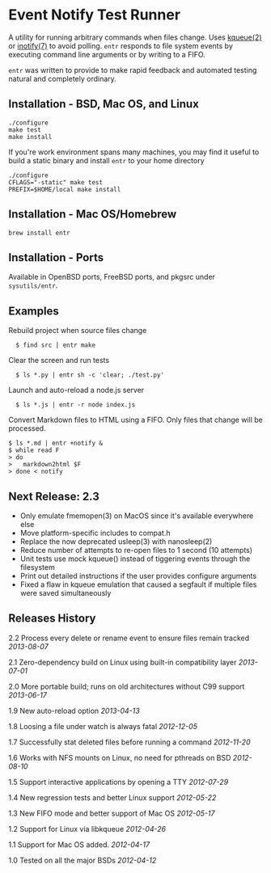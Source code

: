 Event Notify Test Runner
========================

A utility for running arbitrary commands when files change. Uses
[kqueue(2)][kqueue_2] or [inotify(7)][inotify_7] to avoid polling. `entr`
responds to file system events by executing command line arguments or by writing
to a FIFO.

`entr` was written to provide to make rapid feedback and automated testing
natural and completely ordinary.

Installation - BSD, Mac OS, and Linux
-------------------------------------

    ./configure
    make test
    make install

If you're work environment spans many machines, you may find it useful to
build a static binary and install `entr` to your home directory

    ./configure
    CFLAGS="-static" make test
    PREFIX=$HOME/local make install

Installation - Mac OS/Homebrew
------------------------------

    brew install entr

Installation - Ports
--------------------

Available in OpenBSD ports, FreeBSD ports, and pkgsrc under `sysutils/entr`.

Examples
--------

Rebuild project when source files change

      $ find src | entr make

Clear the screen and run tests

      $ ls *.py | entr sh -c 'clear; ./test.py'

Launch and auto-reload a node.js server

      $ ls *.js | entr -r node index.js

Convert Markdown files to HTML using a FIFO. Only files that change will be
processed.

    $ ls *.md | entr +notify &
    $ while read F
    > do
    >   markdown2html $F
    > done < notify


Next Release: 2.3
-----------------

* Only emulate fmemopen(3) on MacOS since it's available everywhere else
* Move platform-specific includes to compat.h
* Replace the now deprecated usleep(3) with nanosleep(2)
* Reduce number of attempts to re-open files to 1 second (10 attempts)
* Unit tests use mock kqueue() instead of tiggering events through the
  filesystem
* Print out detailed instructions if the user provides configure arguments
* Fixed a flaw in kqueue emulation that caused a segfault if multiple files were
  saved simultaneously

Releases History
----------------

2.2 Process every delete or rename event to ensure files remain tracked _2013-08-07_

2.1 Zero-dependency build on Linux using built-in compatibility layer _2013-07-01_

2.0 More portable build; runs on old architectures without C99 support
_2013-06-17_

1.9 New auto-reload option _2013-04-13_

1.8 Loosing a file under watch is always fatal _2012-12-05_

1.7 Successfully stat deleted files before running a command _2012-11-20_

1.6 Works with NFS mounts on Linux, no need for pthreads on BSD _2012-08-10_

1.5 Support interactive applications by opening a TTY _2012-07-29_

1.4 New regression tests and better Linux support _2012-05-22_

1.3 New FIFO mode and better support of Mac OS _2012-05-17_

1.2 Support for Linux via libkqueue _2012-04-26_

1.1 Support for Mac OS added. _2012-04-17_  

1.0 Tested on all the major BSDs _2012-04-12_  

[kqueue_2]: http://www.openbsd.org/cgi-bin/man.cgi?query=kqueue&manpath=OpenBSD+Current&format=html
[inotify_7]: http://man.he.net/?section=all&topic=inotify
